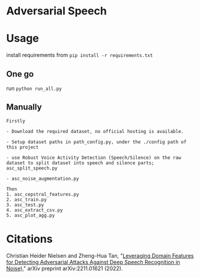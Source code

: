 # Adversarial Speech

# Usage

install requirements from ``pip install -r requirements.txt``

## One go

run ``python run_all.py``

## Manually

    Firstly
    
    - Download the required dataset, no official hosting is available.

    - Setup dataset paths in path_config.py, under the ./config path of this project 
    
    - use Robust Voice Activity Detection (Speech/Silence) on the raw dataset to split dataset into speech and silence parts; asc_split_speech.py
    
    - asc_noise_augmentation.py
    
    Then 
    1. asc_cepstral_features.py
    2. asc_train.py
    3. asc_test.py
    4. asc_extract_csv.py
    5. asc_plot_agg.py

# Citations

Christian Heider Nielsen and Zheng-Hua Tan, "[Leveraging Domain Features for Detecting Adversarial Attacks Against Deep Speech Recognition in Noise](https://arxiv.org/pdf/2211.01621.pd))," arXiv preprint arXiv:2211.01621 (2022). 
